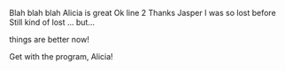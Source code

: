 Blah blah blah Alicia is great
Ok line 2
Thanks Jasper I was so lost before
Still kind of lost
...
but...

things are better now!

Get with the program, Alicia!